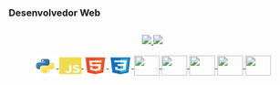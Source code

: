 ### Desenvolvedor Web  
##

<div align="center">
  <a href="https://github.com/juarezzz">
  <img height="180em" src="https://github-readme-stats.vercel.app/api?username=juarezzz&show_icons=true&theme=dracula&include_all_commits=true&count_private=true"/>
  <img height="180em" src="https://github-readme-stats.vercel.app/api/top-langs/?username=juarezzz&layout=compact&langs_count=7&theme=dracula"/>
   

<div style="display: inline_block"><br>    
  <img align="center"  height="30" width="40" src="https://raw.githubusercontent.com/devicons/devicon/master/icons/python/python-original.svg">
  <img align="center"  height="30" width="40" src="https://raw.githubusercontent.com/devicons/devicon/master/icons/javascript/javascript-plain.svg">
  <img align="center"  height="30" width="40" src="https://raw.githubusercontent.com/devicons/devicon/master/icons/html5/html5-original.svg">
  <img align="center"  height="30" width="40" src="https://raw.githubusercontent.com/devicons/devicon/master/icons/css3/css3-original.svg">
  <img align="center" height="35" width="45" src="https://cdn.jsdelivr.net/gh/devicons/devicon/icons/nodejs/nodejs-original.svg">
  <img align="center" height="35" width="45" src="https://cdn.jsdelivr.net/gh/devicons/devicon/icons/mongodb/mongodb-original.svg">
  <img align="center" height="35" width="45" src="https://cdn.jsdelivr.net/gh/devicons/devicon/icons/mysql/mysql-original.svg">
  <img align="center" height="35" width="45" src="https://cdn.jsdelivr.net/gh/devicons/devicon/icons/postgresql/postgresql-original.svg">
  <img align="center" height="35" width="45" src="https://cdn.jsdelivr.net/gh/devicons/devicon/icons/express/express-original.svg">   
</div>
